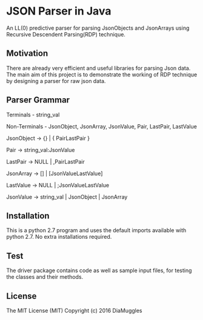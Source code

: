 # JSON Parser in Java 

An LL(0) predictive parser for parsing JsonObjects and JsonArrays using Recursive Descendent Parsing(RDP) technique.

## Motivation
There are already very efficient and useful libraries for parsing Json data. The main aim of this project is to demonstrate the working of RDP technique by designing a parser for raw json data.

## Parser Grammar

Terminals - string_val

Non-Terminals - JsonObject, JsonArray, JsonValue, Pair, LastPair, LastValue

JsonObject -> {} | { PairLastPair }

Pair -> string_val:JsonValue

LastPair -> NULL | ,PairLastPair

JsonArray -> [] | [JsonValueLastValue]

LastValue -> NULL | ;JsonValueLastValue

JsonValue -> string_val | JsonObject | JsonArray

## Installation
This is a python 2.7 program and uses the default imports available with python 2.7. No extra installations required.

## Test
The driver package contains code as well as sample input files, for testing the classes and their methods.

## License
The MIT License (MIT)
Copyright (c) 2016 DiaMuggles

